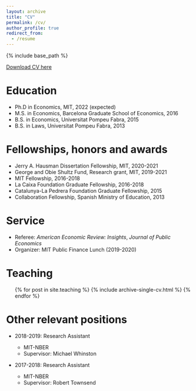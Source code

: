 ```yaml
---
layout: archive
title: "CV"
permalink: /cv/
author_profile: true
redirect_from:
  - /resume
---
```


{% include base_path %}

[Download CV here](/files/20220512_Blanco_CV.pdf)

Education
======
* Ph.D in Economics, MIT, 2022 (expected)
* M.S. in Economics, Barcelona Graduate School of Economics, 2016
* B.S. in Economics, Universitat Pompeu Fabra, 2015
* B.S. in Laws, Universitat Pompeu Fabra, 2013

Fellowships, honors and awards
======
* Jerry A. Hausman Dissertation Fellowship, MIT, 2020-2021
* George and Obie Shultz Fund, Research grant, MIT, 2019-2021
* MIT Fellowship, 2016-2018
* La Caixa Foundation Graduate Fellowship, 2016-2018
* Catalunya-La Pedrera Foundation Graduate Fellowship, 2015
* Collaboration Fellowship, Spanish Ministry of Education, 2013

Service
======
* Referee: *American Economic Review: Insights*, *Journal of Public Economics*
* Organizer: MIT Public Finance Lunch (2019-2020)
  
Teaching
======
  <ul>{% for post in site.teaching %}
    {% include archive-single-cv.html %}
  {% endfor %}</ul>
  
Other relevant positions
======
* 2018-2019: Research Assistant
  * MIT-NBER
  * Supervisor: Michael Whinston

* 2017-2018: Research Assistant
  * MIT-NBER
  * Supervisor: Robert Townsend
  
